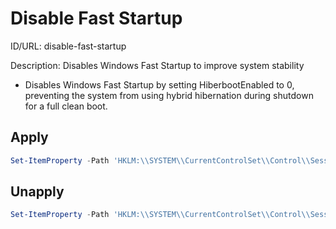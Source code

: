 # Disable Fast Startup
ID/URL: disable-fast-startup

Description: Disables Windows Fast Startup to improve system stability

- Disables Windows Fast Startup by setting HiberbootEnabled to 0, preventing the system from using hybrid hibernation during shutdown for a full clean boot.



## Apply
```powershell
Set-ItemProperty -Path 'HKLM:\\SYSTEM\\CurrentControlSet\\Control\\Session Manager\\Power' -Name HiberbootEnabled -Value 0
```

## Unapply
```powershell
Set-ItemProperty -Path 'HKLM:\\SYSTEM\\CurrentControlSet\\Control\\Session Manager\\Power' -Name HiberbootEnabled -Value 1
```
